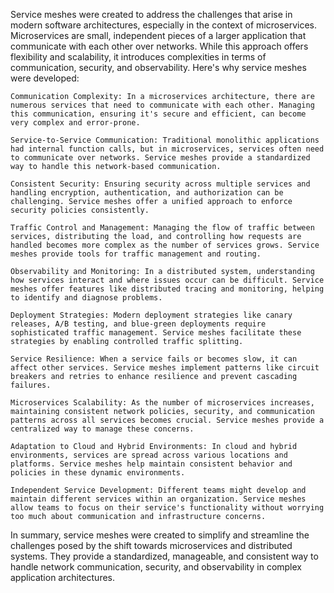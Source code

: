 Service meshes were created to address the challenges that arise in modern software architectures, especially in the context of microservices. Microservices are small, independent pieces of a larger application that communicate with each other over networks. While this approach offers flexibility and scalability, it introduces complexities in terms of communication, security, and observability. Here's why service meshes were developed:

    Communication Complexity: In a microservices architecture, there are numerous services that need to communicate with each other. Managing this communication, ensuring it's secure and efficient, can become very complex and error-prone.

    Service-to-Service Communication: Traditional monolithic applications had internal function calls, but in microservices, services often need to communicate over networks. Service meshes provide a standardized way to handle this network-based communication.

    Consistent Security: Ensuring security across multiple services and handling encryption, authentication, and authorization can be challenging. Service meshes offer a unified approach to enforce security policies consistently.

    Traffic Control and Management: Managing the flow of traffic between services, distributing the load, and controlling how requests are handled becomes more complex as the number of services grows. Service meshes provide tools for traffic management and routing.

    Observability and Monitoring: In a distributed system, understanding how services interact and where issues occur can be difficult. Service meshes offer features like distributed tracing and monitoring, helping to identify and diagnose problems.

    Deployment Strategies: Modern deployment strategies like canary releases, A/B testing, and blue-green deployments require sophisticated traffic management. Service meshes facilitate these strategies by enabling controlled traffic splitting.

    Service Resilience: When a service fails or becomes slow, it can affect other services. Service meshes implement patterns like circuit breakers and retries to enhance resilience and prevent cascading failures.

    Microservices Scalability: As the number of microservices increases, maintaining consistent network policies, security, and communication patterns across all services becomes crucial. Service meshes provide a centralized way to manage these concerns.

    Adaptation to Cloud and Hybrid Environments: In cloud and hybrid environments, services are spread across various locations and platforms. Service meshes help maintain consistent behavior and policies in these dynamic environments.

    Independent Service Development: Different teams might develop and maintain different services within an organization. Service meshes allow teams to focus on their service's functionality without worrying too much about communication and infrastructure concerns.

In summary, service meshes were created to simplify and streamline the challenges posed by the shift towards microservices and distributed systems. They provide a standardized, manageable, and consistent way to handle network communication, security, and observability in complex application architectures.
